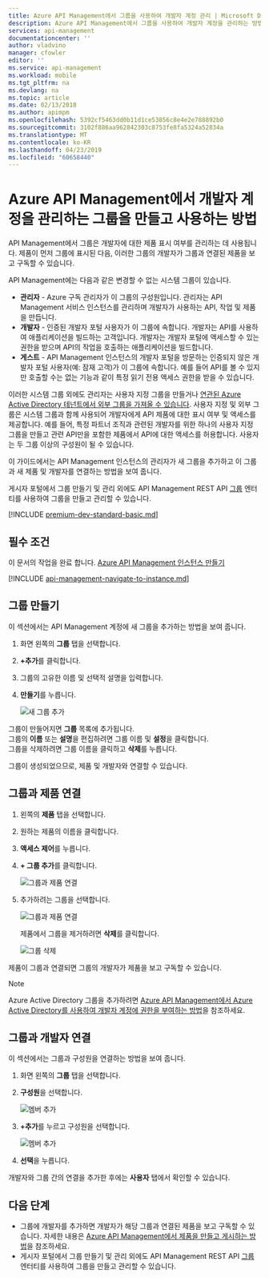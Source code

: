 ```yaml
---
title: Azure API Management에서 그룹을 사용하여 개발자 계정 관리 | Microsoft Docs
description: Azure API Management에서 그룹을 사용하여 개발자 계정을 관리하는 방법에 대해 알아봅니다.
services: api-management
documentationcenter: ''
author: vladvino
manager: cfowler
editor: ''
ms.service: api-management
ms.workload: mobile
ms.tgt_pltfrm: na
ms.devlang: na
ms.topic: article
ms.date: 02/13/2018
ms.author: apimpm
ms.openlocfilehash: 5392cf5463dd0b11d1ce53856c8e4e2e788892b0
ms.sourcegitcommit: 3102f886aa962842303c8753fe8fa5324a52834a
ms.translationtype: MT
ms.contentlocale: ko-KR
ms.lasthandoff: 04/23/2019
ms.locfileid: "60658440"
---
```

# <a name="how-to-create-and-use-groups-to-manage-developer-accounts-in-azure-api-management"></a>Azure API Management에서 개발자 계정을 관리하는 그룹을 만들고 사용하는 방법

API Management에서 그룹은 개발자에 대한 제품 표시 여부를 관리하는 데 사용됩니다. 제품이 먼저 그룹에 표시된 다음, 이러한 그룹의 개발자가 그룹과 연결된 제품을 보고 구독할 수 있습니다. 

API Management에는 다음과 같은 변경할 수 없는 시스템 그룹이 있습니다.

* **관리자** - Azure 구독 관리자가 이 그룹의 구성원입니다. 관리자는 API Management 서비스 인스턴스를 관리하며 개발자가 사용하는 API, 작업 및 제품을 만듭니다.
* **개발자** - 인증된 개발자 포털 사용자가 이 그룹에 속합니다. 개발자는 API를 사용하여 애플리케이션을 빌드하는 고객입니다. 개발자는 개발자 포털에 액세스할 수 있는 권한을 받으며 API의 작업을 호출하는 애플리케이션을 빌드합니다.
* **게스트** - API Management 인스턴스의 개발자 포털을 방문하는 인증되지 않은 개발자 포털 사용자(예: 잠재 고객)가 이 그룹에 속합니다. 예를 들어 API를 볼 수 있지만 호출할 수는 없는 기능과 같이 특정 읽기 전용 액세스 권한을 받을 수 있습니다.

이러한 시스템 그룹 외에도 관리자는 사용자 지정 그룹을 만들거나 [연관된 Azure Active Directory 테넌트에서 외부 그룹을 가져올 수 있습니다][leverage external groups in associated Azure Active Directory tenants]. 사용자 지정 및 외부 그룹은 시스템 그룹과 함께 사용되어 개발자에게 API 제품에 대한 표시 여부 및 액세스를 제공합니다. 예를 들어, 특정 파트너 조직과 관련된 개발자를 위한 하나의 사용자 지정 그룹을 만들고 관련 API만을 포함한 제품에서 API에 대한 액세스를 허용합니다. 사용자는 두 그룹 이상의 구성원이 될 수 있습니다.

이 가이드에서는 API Management 인스턴스의 관리자가 새 그룹을 추가하고 이 그룹과 새 제품 및 개발자를 연결하는 방법을 보여 줍니다.

게시자 포털에서 그룹 만들기 및 관리 외에도 API Management REST API [그룹](https://docs.microsoft.com/rest/api/apimanagement/apimanagementrest/azure-api-management-rest-api-group-entity) 엔터티를 사용하여 그룹을 만들고 관리할 수 있습니다.

[!INCLUDE [premium-dev-standard-basic.md](../../includes/api-management-availability-premium-dev-standard-basic.md)]

## <a name="prerequisites"></a>필수 조건

이 문서의 작업을 완료 합니다. [Azure API Management 인스턴스 만들기](get-started-create-service-instance.md)

[!INCLUDE [api-management-navigate-to-instance.md](../../includes/api-management-navigate-to-instance.md)]

## <a name="create-group"> </a>그룹 만들기

이 섹션에서는 API Management 계정에 새 그룹을 추가하는 방법을 보여 줍니다.

1. 화면 왼쪽의 **그룹** 탭을 선택합니다.
2. **+추가**를 클릭합니다.
3. 그룹의 고유한 이름 및 선택적 설명을 입력합니다.
4. **만들기**를 누릅니다.

    ![새 그룹 추가](./media/api-management-howto-create-groups/groups001.png)

그룹이 만들어지면 **그룹** 목록에 추가됩니다. <br/>그룹의 **이름** 또는 **설명**을 편집하려면 그룹 이름 및 **설정**을 클릭합니다.<br/>그룹을 삭제하려면 그룹 이름을 클릭하고 **삭제**를 누릅니다.

그룹이 생성되었으므로, 제품 및 개발자와 연결할 수 있습니다.

## <a name="associate-group-product"> </a>그룹과 제품 연결

1. 왼쪽의 **제품** 탭을 선택합니다.
2. 원하는 제품의 이름을 클릭합니다.
3. **액세스 제어**를 누릅니다.
4. **+ 그룹 추가**를 클릭합니다.

    ![그룹과 제품 연결](./media/api-management-howto-create-groups/groups002.png)
5. 추가하려는 그룹을 선택합니다.

    ![그룹과 제품 연결](./media/api-management-howto-create-groups/groups003.png)

    제품에서 그룹을 제거하려면 **삭제**를 클릭합니다.

    ![그룹 삭제](./media/api-management-howto-create-groups/groups004.png)

제품이 그룹과 연결되면 그룹의 개발자가 제품을 보고 구독할 수 있습니다.

> [!NOTE]
> Azure Active Directory 그룹을 추가하려면 [Azure API Management에서 Azure Active Directory를 사용하여 개발자 계정에 권한을 부여하는 방법](api-management-howto-aad.md)을 참조하세요.

## <a name="associate-group-developer"> </a>그룹과 개발자 연결

이 섹션에서는 그룹과 구성원을 연결하는 방법을 보여 줍니다.

1. 화면 왼쪽의 **그룹** 탭을 선택합니다.
2. **구성원**을 선택합니다.

    ![멤버 추가](./media/api-management-howto-create-groups/groups005.png)
3. **+추가**를 누르고 구성원을 선택합니다.

    ![멤버 추가](./media/api-management-howto-create-groups/groups006.png)
4. **선택**을 누릅니다.

개발자와 그룹 간의 연결을 추가한 후에는 **사용자** 탭에서 확인할 수 있습니다.

## <a name="next-steps"> </a>다음 단계

* 그룹에 개발자를 추가하면 개발자가 해당 그룹과 연결된 제품을 보고 구독할 수 있습니다. 자세한 내용은 [Azure API Management에서 제품을 만들고 게시하는 방법][How create and publish a product in Azure API Management]을 참조하세요.
* 게시자 포털에서 그룹 만들기 및 관리 외에도 API Management REST API [그룹](https://docs.microsoft.com/rest/api/apimanagement/apimanagementrest/azure-api-management-rest-api-group-entity) 엔터티를 사용하여 그룹을 만들고 관리할 수 있습니다.

[Create a group]: #create-group
[Associate a group with a product]: #associate-group-product
[Associate groups with developers]: #associate-group-developer
[Next steps]: #next-steps

[How create and publish a product in Azure API Management]: api-management-howto-add-products.md

[Get started with Azure API Management]: get-started-create-service-instance.md
[Create an API Management service instance]: get-started-create-service-instance.md
[leverage external groups in associated Azure Active Directory tenants]: api-management-howto-aad.md
